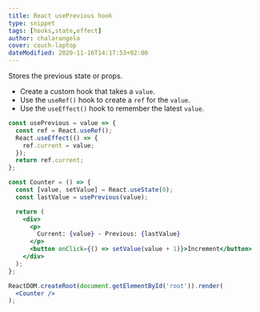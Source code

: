 ```yaml
---
title: React usePrevious hook
type: snippet
tags: [hooks,state,effect]
author: chalarangelo
cover: couch-laptop
dateModified: 2020-11-16T14:17:53+02:00
---
```


Stores the previous state or props.

- Create a custom hook that takes a `value`.
- Use the `useRef()` hook to create a `ref` for the `value`.
- Use the `useEffect()` hook to remember the latest `value`.

```jsx
const usePrevious = value => {
  const ref = React.useRef();
  React.useEffect(() => {
    ref.current = value;
  });
  return ref.current;
};
```

```jsx
const Counter = () => {
  const [value, setValue] = React.useState(0);
  const lastValue = usePrevious(value);

  return (
    <div>
      <p>
        Current: {value} - Previous: {lastValue}
      </p>
      <button onClick={() => setValue(value + 1)}>Increment</button>
    </div>
  );
};

ReactDOM.createRoot(document.getElementById('root')).render(
  <Counter />
);
```
